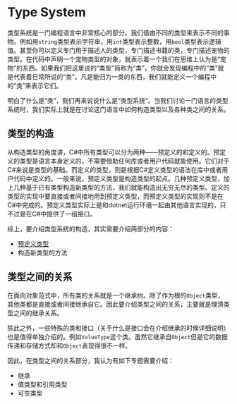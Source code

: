 # Type System

类型系统是一门编程语言中非常核心的部分。我们借由不同的类型来表示不同的事物。例如用`string`类型表示字符串，用`int`类型表示整数，用`bool`类型表示逻辑值。甚至你可以定义专门用于描述人的类型，专门描述书籍的类，专门描述宠物的类型。在代码中声明一个宠物类型的对象，就表示着一个我们在思维上认为是“宠物”的东西。如果我们把这里说的“类型”简称为“类”，你就会发现编程中的“类”就是代表着日常所说的“类”。凡是能归为一类的东西，我们就能定义一个编程中的“类”来表示它们。

明白了什么是“类”，我们再来说说什么是“类型系统”。当我们讨论一门语言的类型系统时，我们实际上就是在讨论这门语言中如何构造类型以及各种类之间的关系。

## 类型的构造

从构造类型的角度讲，C#中所有类型可以分为两种——预定义的和定义的。预定义的类型是语言本身定义的，不需要借助任何库或者用户代码就能使用。它们对于C#来说是类型的基础。而定义的类型，则是根据C#定义类型的语法在库中或者用户代码中定义的。一般来说，预定义类型是构造类型的起点。几种预定义类型，加上几种基于已有类型构造新类型的方法，我们就能构造出无穷无尽的类型。定义的类型的实现中要直接或者间接地用到预定义类型，而预定义类型的实现则不是在C#中完成的。预定义类型实际上是和dotnet运行环境一起由其他语言实现的，只不过是在C#中提供了一组接口。

综上，要介绍类型系统的构造，其实需要介绍两部分的内容：

- [预定义类型](PredefinedTypes.md)
- 构造新类型的方法

## 类型之间的关系

在面向对象范式中，所有类的关系就是一个继承树。除了作为根的`Object`类型，其他类都是直接或者间接继承自它。因此要介绍类型之间的关系，主要就是理清类型之间的继承关系。

除此之外，一些特殊的类和接口（关于什么是接口会在介绍继承的时候详细说明）也是值得单独介绍的。例如`ValueType`这个类。虽然它继承自`Object`但是它的数据传递和存储方式却和`Object`表现得很不一样。

因此，在类型之间的关系部分，我认为有如下专题需要介绍：

- 继承
- 值类型和引用类型
- 可空类型

